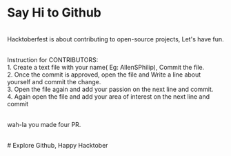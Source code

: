 # Say Hi to Github

</br>Hacktoberfest is about contributing to open-source projects, Let's have fun.

</br>Instruction for CONTRIBUTORS:
      </br>1. Create a text file with your name( Eg: AllenSPhilip), Commit the file.
      </br>2. Once the commit is approved, open the file and Write a line about yourself and commit the change.
      </br>3. Open the file again and add your passion on the next line and commit.
      </br>4. Again open the file and add your area of interest on the next line and commit
      
  </br>wah-la you made four PR. 
  
  
  </br># Explore Github, Happy Hacktober
